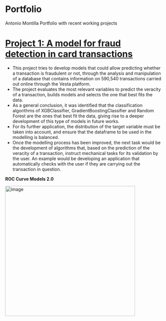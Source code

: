 # Portfolio
Antonio Montilla
Portfolio with recent working projects

# [Project 1: A model for fraud detection in card transactions](https://github.com/antomontilla/fraud_detection_VESPA)
* This project tries to develop models that could allow predicting whether a transaction is fraudulent or not, through the analysis and manipulation of a database that contains information on 590,540 transactions carried out online through the Vesta platform. 
* The project evaluates the most relevant variables to predict the veracity of a transaction, builds models and selects the one that best fits the data.
* As a general conclusion, it was identified that the classification algorithms of XGBClassifier, GradientBoostingClassifier and Random Forest are the ones that best fit the data, giving rise to a deeper development of this type of models in future works. 
* For its further application, the distribution of the target variable must be taken into account, and ensure that the dataframe to be used in the modelling is balanced.
* Once the modelling process has been improved, the next task would be the development of algorithms that, based on the prediction of the veracity of a transaction, instruct mechanical tasks for its validation by the user. An example would be developing an application that automatically checks with the user if they are carrying out the transaction in question.

**ROC Curve Models 2.0**

<img width="415" alt="image" src="https://user-images.githubusercontent.com/56187009/154550798-34b092ea-c21a-404e-99c2-2baf0d6e0c78.png">
